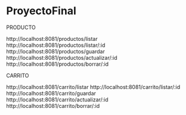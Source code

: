 # ProyectoFinal

PRODUCTO

http://localhost:8081/productos/listar
http://localhost:8081/productos/listar/:id
http://localhost:8081/productos/guardar
http://localhost:8081/productos/actualizar/:id
http://localhost:8081/productos/borrar/:id

CARRITO

http://localhost:8081/carrito/listar
http://localhost:8081/carrito/listar/:id
http://localhost:8081/carrito/guardar
http://localhost:8081/carrito/actualizar/:id
http://localhost:8081/carrito/borrar/:id
